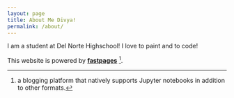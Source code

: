 ```yaml
---
layout: page
title: About Me Divya!
permalink: /about/
---
```


I am a student at Del Norte Highschool! I love to paint and to code!


This website is powered by **[fastpages](https://github.com/fastai/fastpages)** [^1].



[^1]:a blogging platform that natively supports Jupyter notebooks in addition to other formats.


